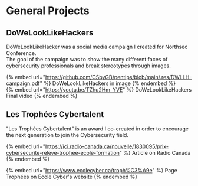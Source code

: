 # General Projects

## DoWeLookLikeHackers

DoWeLookLikeHacker was a social media campaign I created for Northsec Conference.  
The goal of the campaign was to show the many different faces of cybersecurity professionals and break stereotypes through images.

{% embed url="https://github.com/CSbyGB/pentips/blob/main/.res/DWLLH-campaign.pdf" %} DoWeLookLikeHackers in image {% endembed %}  
{% embed url="https://youtu.be/TZhu2Hm_YVE" %} DoWeLookLikeHackers Final video {% endembed %}  

## Les Trophées Cybertalent

"Les Trophées Cybertalent" is an award I co-created in order to encourage the next generation to join the Cybersecurity field.  

{% embed url="https://ici.radio-canada.ca/nouvelle/1830095/prix-cybersecurite-releve-trophee-ecole-formation" %} Article on Radio Canada {% endembed %}  

{% embed url="https://www.ecolecyber.ca/troph%C3%A9e" %} Page Trophées on Ecole Cyber's website {% endembed %}  
